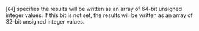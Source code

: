 [`64`] specifies the results will be written as an
array of 64-bit unsigned integer values.
If this bit is not set, the results will be written as an array of
32-bit unsigned integer values.